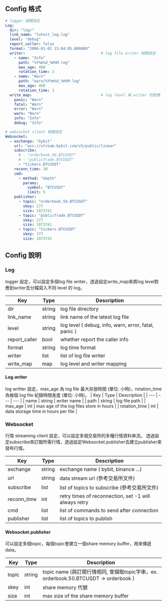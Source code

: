 ## Config 格式

```yaml
# logger 相關設定
Log:
  dir: "log/" 
  link_name: "latest_log.log"
  level: "debug"
  report_caller: false
  format: "2006-01-02 15:04:05.000000"
  writer:                                  # log file writer 相關設定 
    - name: "Info"
      path: "%Y%m%d_%H%M.log"
      max_age: 480
      rotation_time: 2
    - name: "Warn"
      path: "warn/%Y%m%d_%H%M.log"
      max_age: 480
      rotation_time: 2
  write_map:                               # log level 與 writer 的對應 
    panic: "Warn"
    fatal: "Warn"
    error: "Warn"
    warn: "Warn"
    info: "Info"
    debug: "Info"

# websocket client 相關設定    
Websocket:
  - exchange: "bybit"
    url: "wss://stream.bybit.com/v5/public/linear"
    subscribe: 
      # - "orderbook.50.BTCUSDT"
      # - "publicTrade.BTCUSDT"
      - "tickers.BTCUSDT"
    reconn_time: 10
    cmd:
      - method: "depth"
        params:
          symbol: "BTCUSDT"
          limit: 5
    publisher:
      - topic: "orderbook.50.BTCUSDT"
        skey: 177
        size: 1073741 
      - topic: "publicTrade.BTCUSDT"
        skey: 277
        size: 1073741 
      - topic: "tickers.BTCUSDT"
        skey: 377
        size: 1073741 
```

## Config 說明

### Log

logger 設定，可以設定多個log file writer，透過設定write_map來將log level對應到writer去分檔寫入不同 level 的 log。

| Key | Type | Description |
| --- | --- | --- |
| dir | string | log file directory |
| link_name | string | link name of the latest log file |
| level | string | log level ( debug, info, warn, error, fatal, panic ) |
| report_caller | bool | whether report the caller info |
| format | string | log time format |
| writer | list | list of log file writer |
| write_map | map | log level and writer mapping |

#### Log.writer 

log writter 設定，max_age 為 log file 最大存放時間 (單位: 小時)，rotation_time 為每個 log file 紀錄時間長度 (單位: 小時)。
| Key | Type | Description |
| --- | --- | --- |
| name | string | writer name |
| path | string | log file path |
| max_age | int | max age of the log files store in hours |
| rotation_time | int | data storage time in hours per file |


### Websocket

行情 streaming client 設定，可以設定多個交易所的多種行情資料串流。 透過設定subscribe來訂閱所需行情，透過設定Websocket.publisher去建立publisher來發布行情。 

| Key | Type | Description |
| --- | --- | --- |
| exchange | string | exchange name ( bybit, binance ...) |
| url | string | data stream url (參考交易所文件)|
| subscribe | list | list of topics to subscribe (參考交易所文件) |
| reconn_time | int | retry times of reconnection, set -1 will always retry |
| cmd | list | list of commands to send after connection |
| publisher | list | list of topics to publish |

#### Websocket.publisher

可以設定多個topic，每個topic會建立一個share memory buffer，用來傳遞data。

| Key | Type | Description |
| --- | --- | --- |
| topic | string | topic name (與訂閱行情相同, 會擷取topic字串，ex. orderbook.50.BTCUSDT -> orderbook )|
| skey | int | share memory 代號 |
| size | int | max size of the share memory buffer |


